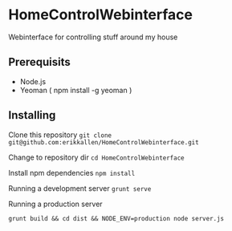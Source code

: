 HomeControlWebinterface
=======================

Webinterface for controlling stuff around my house

## Prerequisits

- Node.js
- Yeoman ( npm install -g yeoman )

## Installing

Clone this repository
```git clone git@github.com:erikkallen/HomeControlWebinterface.git```

Change to repository dir
```cd HomeControlWebinterface```

Install npm dependencies
```npm install```

Running a development server
```grunt serve```

Running a production server

```grunt build && cd dist && NODE_ENV=production node server.js```
